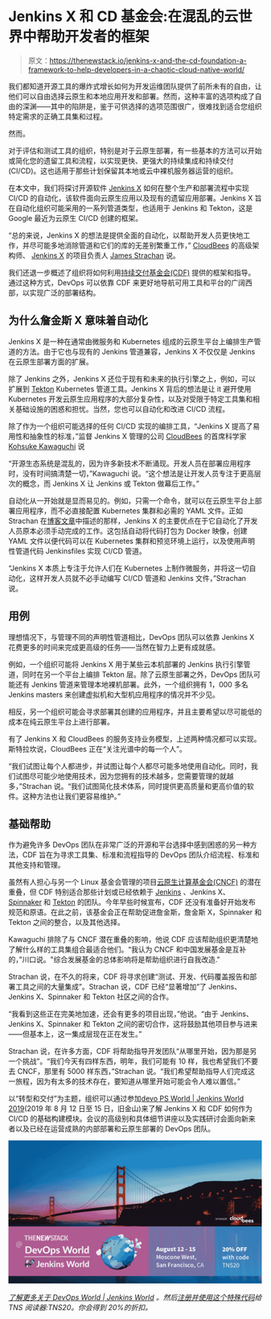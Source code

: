 # Jenkins X 和 CD 基金会:在混乱的云世界中帮助开发者的框架

> 原文：<https://thenewstack.io/jenkins-x-and-the-cd-foundation-a-framework-to-help-developers-in-a-chaotic-cloud-native-world/>

我们都知道开源工具的爆炸式增长如何为开发运维团队提供了前所未有的自由，让他们可以自由选择云原生和本地应用开发和部署。然而，这种丰富的选项构成了自由的深渊——其中的陷阱是，鉴于可供选择的选项范围很广，很难找到适合您组织特定需求的正确工具集和过程。

然而。

对于评估和测试工具的组织，特别是对于云原生部署，有一些基本的方法可以开始或简化您的遗留工具和流程，以实现更快、更强大的持续集成和持续交付(CI/CD)。这也适用于那些计划保留其本地或云中裸机服务器运营的组织。

在本文中，我们将探讨开源软件 [Jenkins X](https://github.com/jenkins-x) 如何在整个生产和部署流程中实现 CI/CD 的自动化，该软件面向云原生应用以及现有的遗留应用部署。Jenkins X 旨在自动化组织可能采用的一系列管道类型，也适用于 Jenkins 和 Tekton，这是 Google 最近为云原生 CI/CD 创建的框架。

“总的来说，Jenkins X 的想法是提供全面的自动化，以帮助开发人员更快地工作，并尽可能多地消除管道和它们的库的无差别繁重工作，” [CloudBees](https://www.cloudbees.com/) 的高级架构师、 [Jenkins X](https://github.com/jenkins-x) 的项目负责人 [James Strachan](https://www.linkedin.com/in/jstrachan/) 说。

我们还退一步概述了组织将如何利用[持续交付基金会(CDF)](https://cd.foundation/) 提供的框架和指导。通过这种方式，DevOps 可以依靠 CDF 来更好地导航可用工具和平台的广阔西部，以实现广泛的部署结构。

## 为什么詹金斯 X 意味着自动化

Jenkins X 是一种在通常由微服务和 Kubernetes 组成的云原生平台上编排生产管道的方法。由于它也与现有的 Jenkins 管道兼容，Jenkins X 不仅仅是 Jenkins 在云原生部署方面的扩展。

除了 Jenkins 之外，Jenkins X 还位于现有和未来的执行引擎之上，例如，可以扩展到 [Tekton](https://github.com/tektoncd) Kubernetes 管道工具。Jenkins X 背后的想法是让 it 避开使用 Kubernetes 开发云原生应用程序的大部分复杂性，以及对受限于特定工具集和相关基础设施的困惑和担忧。当然，您也可以自动化和改进 CI/CD 流程。

除了作为一个组织可能选择的任何 CI/CD 实现的编排工具，“Jenkins X 提高了易用性和抽象性的标准，”监督 Jenkins X 管理的公司 [CloudBees](https://www.cloudbees.com/) 的首席科学家 [Kohsuke Kawaguchi](https://www.linkedin.com/in/kohsukekawaguchi/) 说

“开源生态系统是混乱的，因为许多新技术不断涌现。开发人员在部署应用程序时，没有时间搞清楚一切，”Kawaguchi 说。“这个想法是让开发人员专注于更高层次的概念，而 Jenkins X 让 Jenkins 或 Tekton 做幕后工作。”

自动化从一开始就是显而易见的。例如，只需一个命令，就可以在云原生平台上部署应用程序，而不必直接配置 Kubernetes 集群和必需的 YAML 文件。正如 Strachan 在[博客文章](https://jenkins.io/blog/2018/03/19/introducing-jenkins-x/)中描述的那样，Jenkins X 的主要优点在于它自动化了开发人员原本必须手动完成的工作。这包括自动将代码打包为 Docker 映像，创建 YAML 文件以便代码可以在 Kubernetes 集群和预览环境上运行，以及使用声明性管道代码 Jenkinsfiles 实现 CI/CD 管道。

“Jenkins X 本质上专注于允许人们在 Kubernetes 上制作微服务，并将这一切自动化，这样开发人员就不必手动编写 CI/CD 管道和 Jenkins 文件，”Strachan 说。

## 用例

理想情况下，与管理不同的声明性管道相比，DevOps 团队可以依靠 Jenkins X 花费更多的时间来完成更高级的任务——当然在智力上更有成就感。

例如，一个组织可能将 Jenkins X 用于某些云本机部署的 Jenkins 执行引擎管道，同时在另一个平台上编排 Tekton 层。除了云原生部署之外，DevOps 团队可能还有 Jenkins 管道来管理本地裸机部署。此外，一个组织拥有 1，000 多名 Jenkins masters 来创建虚拟机和大型机应用程序的情况并不少见。

相反，另一个组织可能会寻求部署其创建的应用程序，并且主要希望以尽可能低的成本在纯云原生平台上进行部署。

有了 Jenkins X 和 CloudBees 的服务支持业务模型，上述两种情况都可以实现。斯特拉坎说，CloudBees 正在“关注光谱中的每一个人”。

“我们试图让每个人都进步，并试图让每个人都尽可能多地使用自动化。同时，我们试图尽可能少地使用技术，因为您拥有的技术越多，您需要管理的就越多，”Strachan 说。“我们试图简化技术体系，同时提供更高质量和更高价值的软件。这种方法也让我们更容易维护。”

## 基础帮助

作为避免许多 DevOps 团队在非常广泛的开源和平台选择中感到困惑的另一种方法，CDF 旨在为寻求工具集、标准和流程指导的 DevOps 团队介绍流程、标准和其他支持和管理。

虽然有人担心与另一个 Linux 基金会管理的项目[云原生计算基金会(CNCF)](https://www.cncf.io/) 的潜在重叠，但 CDF 特别适合那些计划或已经依赖于 [Jenkins](https://jenkins.io/) 、Jenkins X、 [Spinnaker](https://www.spinnaker.io/) 和 [Tekton](https://github.com/tektoncd) 的团队。今年早些时候宣布，CDF 还没有准备好开始发布规范和原语。在此之前，该基金会正在帮助促进詹金斯，詹金斯 X，Spinnaker 和 Tekton 之间的整合，以及其他选择。

Kawaguchi 排除了与 CNCF 潜在重叠的影响，他说 CDF 应该帮助组织更清楚地了解什么样的工具集组合最适合他们。“我认为 CNCF 和中国发展基金是互补的，”川口说。"综合发展基金的总体影响将是帮助组织进行自我改造."

Strachan 说，在不久的将来，CDF 将寻求创建“测试、开发、代码覆盖报告和部署工具之间的大量集成”。Strachan 说，CDF 已经“显著增加”了 Jenkins、Jenkins X、Spinnaker 和 Tekton 社区之间的合作。

“我看到这些正在完美地加速，还会有更多的项目出现，”他说。“由于 Jenkins、Jenkins X、Spinnaker 和 Tekton 之间的密切合作，这将鼓励其他项目参与进来——但基本上，这一集成层现在正在发生。”

Strachan 说，在许多方面，CDF 将帮助指导开发团队“从哪里开始，因为那是另一个挑战”。“我们今天有四样东西，明年，我们可能有 10 样，我也希望我们不要去 CNCF，那里有 5000 样东西，”Strachan 说。“我们希望帮助指导人们完成这一旅程，因为有太多的技术存在，要知道从哪里开始可能会令人难以置信。”

以“转型和交付”为主题，组织可以通过参加[devo PS World | Jenkins World 2019](https://www.cloudbees.com/devops-world)(2019 年 8 月 12 日至 15 日，旧金山)来了解 Jenkins X 和 CDF 如何作为 CI/CD 的基础构建模块。会议的高级别和具体细节讲座以及实践研讨会面向新来者以及已经在运营成熟的内部部署和云原生部署的 DevOps 团队。

![](img/4b05eb75577f1163e6b09cbd31f8f390.png)

*[了解更多关于 DevOps World | Jenkins World](https://www.cloudbees.com/devops-world/san-francisco) 。然后[注册并使用这个特殊代码](https://web.cvent.com/event/eac49765-9235-4b96-aaba-3bcb9cc837c3/summary?RefId=SiteButton)给 TNS 阅读器:TNS20。你会得到 20%的折扣。*

<svg xmlns:xlink="http://www.w3.org/1999/xlink" viewBox="0 0 68 31" version="1.1"><title>Group</title> <desc>Created with Sketch.</desc></svg>